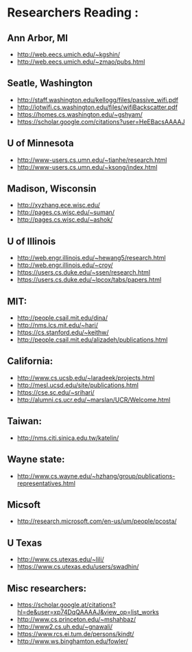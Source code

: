
# Researchers Reading :

Ann Arbor, MI
---------------
- http://web.eecs.umich.edu/~kgshin/
- http://web.eecs.umich.edu/~zmao/pubs.html

Seatle, Washington 
--------------------
- http://staff.washington.edu/kellogg/files/passive_wifi.pdf
- http://iotwifi.cs.washington.edu/files/wifiBackscatter.pdf
- https://homes.cs.washington.edu/~gshyam/
- https://scholar.google.com/citations?user=HeEBacsAAAAJ

U of Minnesota 
------------------
- http://www-users.cs.umn.edu/~tianhe/research.html
- http://www-users.cs.umn.edu/~ksong/index.html

Madison, Wisconsin 
-------
- http://xyzhang.ece.wisc.edu/
- http://pages.cs.wisc.edu/~suman/
- http://pages.cs.wisc.edu/~ashok/

U of Illinois 
---------------
- http://web.engr.illinois.edu/~hewang5/research.html
- http://web.engr.illinois.edu/~croy/
- https://users.cs.duke.edu/~ssen/research.html
- https://users.cs.duke.edu/~lpcox/tabs/papers.html

MIT:
------------
- http://people.csail.mit.edu/dina/
- http://nms.lcs.mit.edu/~hari/
- https://cs.stanford.edu/~keithw/
- http://people.csail.mit.edu/alizadeh/publications.html

California:
-----------------
- http://www.cs.ucsb.edu/~laradeek/projects.html
- http://mesl.ucsd.edu/site/publications.html
- https://cse.sc.edu/~srihari/
- http://alumni.cs.ucr.edu/~marslan/UCR/Welcome.html

Taiwan:
---------------
- http://nms.citi.sinica.edu.tw/katelin/

Wayne state:
----------
- http://www.cs.wayne.edu/~hzhang/group/publications-representatives.html

Micsoft
-----------
- http://research.microsoft.com/en-us/um/people/pcosta/

U Texas
-----------
- http://www.cs.utexas.edu/~lili/
- https://www.cs.utexas.edu/users/swadhin/

Misc researchers:
-----------
- https://scholar.google.at/citations?hl=de&user=xp74DqQAAAAJ&view_op=list_works
- http://www.cs.princeton.edu/~mshahbaz/
- http://www2.cs.uh.edu/~gnawali/
- https://www.rcs.ei.tum.de/persons/kindt/
- http://www.ws.binghamton.edu/fowler/
